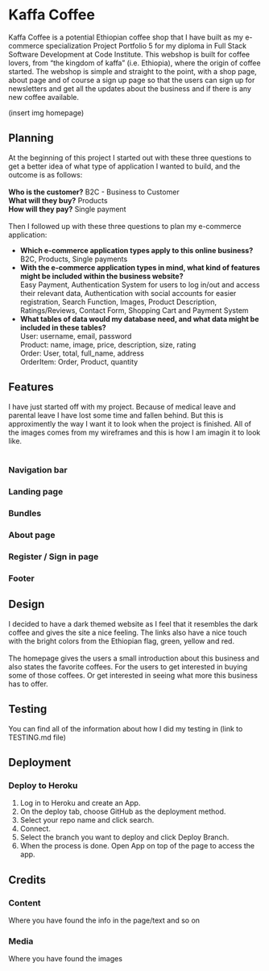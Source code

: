 # Kaffa Coffee

Kaffa Coffee is a potential Ethiopian coffee shop that I have built as my e-commerce specialization Project Portfolio 5 for my diploma in Full Stack Software Development at Code Institute. 
This webshop is built for coffee lovers, from “the kingdom of kaffa” (i.e. Ethiopia), where the origin of coffee started. The webshop is simple and straight to the point, with a shop page, about page and of course a sign up page so that the users can sign up for newsletters and get all the updates about the business and if there is any new coffee available. 

(insert img homepage)

## Planning
At the beginning of this project I started out with these three questions to get a better idea of what type of application I wanted to build, and the outcome is as follows:
<br>
<br>
**Who is the customer?** B2C - Business to Customer
<br>
**What will they buy?** Products
<br>
**How will they pay?** Single payment
<br>
<br>
Then I followed up with these three questions to plan my e-commerce application:
<br>
- **Which e-commerce application types apply to this online business?**
  <br> B2C, Products, Single payments
- **With the e-commerce application types in mind, what kind of features might be included within the business website?**
  <br> Easy Payment, Authentication System for users to log in/out and access their relevant data, Authentication with social accounts for easier registration, Search Function, Images, Product Description, Ratings/Reviews, Contact Form, Shopping Cart and Payment System
- **What tables of data would my database need, and what data might be included in these tables?**
  <br> User: username, email, password
  <br> Product: name, image, price, description, size, rating
  <br> Order: User, total, full_name, address
  <br> OrderItem: Order, Product, quantity

## Features
I have just started off with my project. Because of medical leave and parental leave I have lost some time and fallen behind.
But this is approximently the way I want it to look when the project is finished. All of the images comes from my wireframes and this is how I am imagin it to look like.
<br>
<br>
### Navigation bar

### Landing page

### Bundles

### About page

### Register / Sign in page

### Footer

## Design
I decided to have a dark themed website as I feel that it resembles the dark coffee and gives the site a nice feeling. The links also have a nice touch with the bright colors from the Ethiopian flag, green, yellow and red.
<br>
<br>
The homepage gives the users a small introduction about this business and also states the favorite coffees. For the users to get interested in buying some of those coffees. Or get interested in seeing what more this business has to offer.

## Testing
You can find all of the information about how I did my testing in (link to TESTING.md file)

## Deployment 

### Deploy to Heroku
1. Log in to Heroku and create an App.
2. On the deploy tab, choose GitHub as the deployment method.
3. Select your repo name and click search.
4. Connect.
5. Select the branch you want to deploy and click Deploy Branch.
6. When the process is done. Open App on top of the page to access the app.

## Credits

### Content
Where you have found the info in the page/text and so on

### Media 
Where you have found the images

